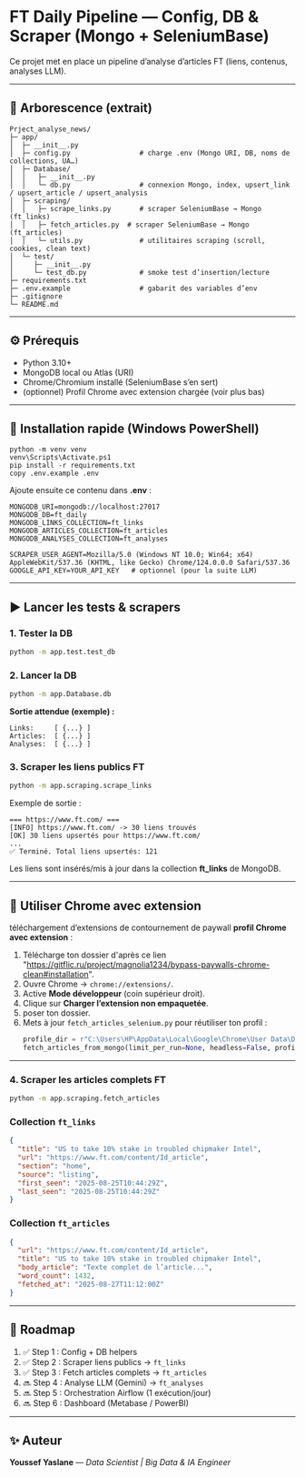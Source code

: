 # FT Daily Pipeline — Config, DB & Scraper (Mongo + SeleniumBase)

Ce projet met en place un pipeline d’analyse d’articles FT (liens, contenus, analyses LLM). 

---

## 📂 Arborescence (extrait)
```
Prject_analyse_news/
├─ app/
│  ├─ __init__.py
│  ├─ config.py                 # charge .env (Mongo URI, DB, noms de collections, UA…)
│  ├─ Database/
│  │   ├─ __init__.py
│  │   └─ db.py                 # connexion Mongo, index, upsert_link / upsert_article / upsert_analysis
│  ├─ scraping/
│  │   ├─ scrape_links.py       # scraper SeleniumBase → Mongo (ft_links)
│  │   ├─ fetch_articles.py  # scraper SeleniumBase → Mongo (ft_articles)
│  │   └─ utils.py              # utilitaires scraping (scroll, cookies, clean text)
│  └─ test/
│     ├─ __init__.py
│     └─ test_db.py             # smoke test d’insertion/lecture
├─ requirements.txt
├─ .env.example                 # gabarit des variables d’env
├─ .gitignore
└─ README.md
```

---

## ⚙️ Prérequis
- Python 3.10+
- MongoDB local ou Atlas (URI)
- Chrome/Chromium installé (SeleniumBase s’en sert)
- (optionnel) Profil Chrome avec extension chargée (voir plus bas)

---

## 🚀 Installation rapide (Windows PowerShell)
```
python -m venv venv
venv\Scripts\Activate.ps1
pip install -r requirements.txt
copy .env.example .env
```

Ajoute ensuite ce contenu dans **.env** :
```env
MONGODB_URI=mongodb://localhost:27017
MONGODB_DB=ft_daily
MONGODB_LINKS_COLLECTION=ft_links
MONGODB_ARTICLES_COLLECTION=ft_articles
MONGODB_ANALYSES_COLLECTION=ft_analyses

SCRAPER_USER_AGENT=Mozilla/5.0 (Windows NT 10.0; Win64; x64) AppleWebKit/537.36 (KHTML, like Gecko) Chrome/124.0.0.0 Safari/537.36
GOOGLE_API_KEY=YOUR_API_KEY   # optionnel (pour la suite LLM)
```

---

## ▶️ Lancer les tests & scrapers

### 1. Tester la DB
```bash
python -m app.test.test_db
```

### 2. Lancer la DB
```bash
python -m app.Database.db
```
**Sortie attendue (exemple) :**
```
Links:     [ {...} ]
Articles:  [ {...} ]
Analyses:  [ {...} ]
```

### 3. Scraper les liens publics FT
```bash
python -m app.scraping.scrape_links
```
Exemple de sortie :
```
=== https://www.ft.com/ ===
[INFO] https://www.ft.com/ -> 30 liens trouvés
[OK] 30 liens upsertés pour https://www.ft.com/
...
✅ Terminé. Total liens upsertés: 121
```

Les liens sont insérés/mis à jour dans la collection **ft_links** de MongoDB.

---

## 🧩 Utiliser Chrome avec extension

téléchargement d’extensions de contournement de paywall **profil Chrome avec extension** :

1. Télécharge ton dossier d'après ce lien "https://gitflic.ru/project/magnolia1234/bypass-paywalls-chrome-clean#installation".
2. Ouvre Chrome → `chrome://extensions/`.
3. Active **Mode développeur** (coin supérieur droit).
4. Clique sur **Charger l’extension non empaquetée**.
5. poser ton dossier.
6. Mets à jour `fetch_articles_selenium.py` pour réutiliser ton profil :
   ```python
   profile_dir = r"C:\Users\HP\AppData\Local\Google\Chrome\User Data\Default"
   fetch_articles_from_mongo(limit_per_run=None, headless=False, profile_dir=profile_dir)
   ```

---

### 4. Scraper les articles complets FT
```bash
python -m app.scraping.fetch_articles
```

### Collection `ft_links`
```json
{
  "title": "US to take 10% stake in troubled chipmaker Intel",
  "url": "https://www.ft.com/content/Id_article",
  "section": "home",
  "source": "listing",
  "first_seen": "2025-08-25T10:44:29Z",
  "last_seen": "2025-08-25T10:44:29Z"
}
```

### Collection `ft_articles`
```json
{
  "url": "https://www.ft.com/content/Id_article",
  "title": "US to take 10% stake in troubled chipmaker Intel",
  "body_article": "Texte complet de l’article...",
  "word_count": 1432,
  "fetched_at": "2025-08-27T11:12:00Z"
}
```

---

## 📌 Roadmap
1. ✅ Step 1 : Config + DB helpers  
2. ✅ Step 2 : Scraper liens publics → `ft_links`  
3. ✅ Step 3 : Fetch articles complets → `ft_articles`  
4. 🔜 Step 4 : Analyse LLM (Gemini) → `ft_analyses`  
5. 🔜 Step 5 : Orchestration Airflow (1 exécution/jour)  
6. 🔜 Step 6 : Dashboard (Metabase / PowerBI)

---
## ✨ Auteur
**Youssef Yaslane** — *Data Scientist | Big Data & IA Engineer*
